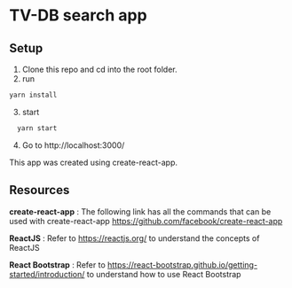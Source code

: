 # TV-DB search app

## Setup

1. Clone this repo and cd into the root folder.
2. run 
  ```bash
  yarn install
  ```
3. start
  ```bash
    yarn start
  ```
4. Go to http://localhost:3000/

This app was created using create-react-app.

## Resources

**create-react-app** : The following link has all the commands that can be used with create-react-app
https://github.com/facebook/create-react-app

**ReactJS** : Refer to https://reactjs.org/ to understand the concepts of ReactJS

**React Bootstrap** : Refer to https://react-bootstrap.github.io/getting-started/introduction/ to understand how to use React Bootstrap
